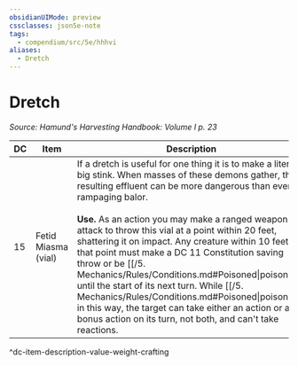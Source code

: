 ```yaml
---
obsidianUIMode: preview
cssclasses: json5e-note
tags:
  - compendium/src/5e/hhhvi
aliases:
  - Dretch
---
```

# Dretch
*Source: Hamund's Harvesting Handbook: Volume I p. 23* 

| DC | Item | Description | Value | Weight | Crafting |
|----|------|-------------|-------|--------|----------|
| 15 | Fetid Miasma (vial) | If a dretch is useful for one thing it is to make a literal big stink. When masses of these demons gather, the resulting effluent can be more dangerous than even a rampaging balor.<br /><br />**Use.** As an action you may make a ranged weapon attack to throw this vial at a point within 20 feet, shattering it on impact. Any creature within 10 feet of that point must make a DC 11 Constitution saving throw or be [[/5. Mechanics/Rules/Conditions.md#Poisoned\|poisoned]] until the start of its next turn. While [[/5. Mechanics/Rules/Conditions.md#Poisoned\|poisoned]] in this way, the target can take either an action or a bonus action on its turn, not both, and can't take reactions. | 8 gp | 1 lb | — |
^dc-item-description-value-weight-crafting
